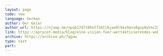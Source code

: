 ```yaml
---
layout: page
code: vew
language: German
author: Der Geier
author_url: https://njump.me/npub17d7t8hnf734tl6jae9l9av9anx8guy0yhnc2vd9w22vgcvrazs8qjtsnpu
link: https://aprycot.media/blog/eine-vision-fuer-wertaktivierendes-web/
archive: https://archive.ph/7qguw
type: text
part: 
---
```

